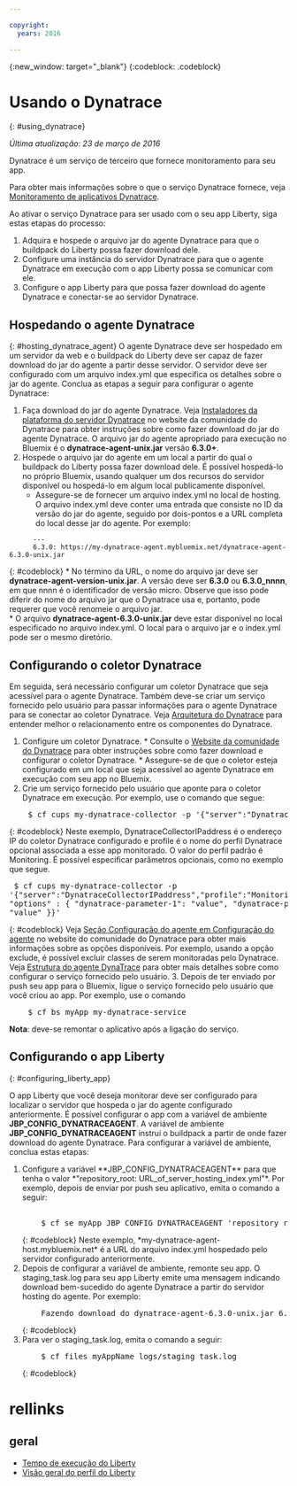 ```yaml
---

copyright:
  years: 2016

---
```


{:new_window: target="_blank"}
{:codeblock: .codeblock}

# Usando o Dynatrace
{: #using_dynatrace}

*Última atualização: 23 de março de 2016*

Dynatrace é um serviço de terceiro que fornece monitoramento para seu app. 

Para obter mais informações sobre o que o serviço Dynatrace fornece, veja [Monitoramento de aplicativos Dynatrace](http://www.dynatrace.com/en/products/application-monitoring.html). 

Ao ativar o serviço Dynatrace para ser usado com o seu app Liberty, siga estas etapas do processo: 

1. Adquira e hospede o arquivo jar do agente Dynatrace para que o buildpack do Liberty possa fazer download dele. 
2. Configure uma instância do servidor Dynatrace para que o agente Dynatrace em execução com o app Liberty possa se comunicar com ele. 
3. Configure o app Liberty para que possa fazer download do agente Dynatrace e conectar-se ao servidor Dynatrace.

## Hospedando o agente Dynatrace 
{: #hosting_dynatrace_agent}
O agente Dynatrace deve ser hospedado em um servidor da web e o buildpack do Liberty deve ser capaz de fazer download do jar do agente a partir desse servidor. O servidor deve ser configurado com um arquivo index.yml que especifica os detalhes sobre o jar do agente. Conclua as etapas a seguir para configurar o agente Dynatrace: 
  1. Faça download do jar do agente Dynatrace. Veja [Instaladores da plataforma do servidor Dynatrace](https://community.dynatrace.com/community/display/EVAL/Step+1+-+Download+and+install+Dynatrace) no website da comunidade do Dynatrace para obter instruções sobre como fazer download do jar do agente Dynatrace. O arquivo jar do agente apropriado para execução no Bluemix é o **dynatrace-agent-unix.jar** versão **6.3.0+**. 
  2. Hospede o arquivo jar do agente em um local a partir do qual o buildpack do Liberty possa fazer download dele. É possível hospedá-lo no próprio Bluemix, usando qualquer um dos recursos do servidor disponível ou hospedá-lo em algum local publicamente disponível. 
     * Assegure-se de fornecer um arquivo index.yml no local de hosting. O arquivo index.yml deve conter uma entrada que consiste no ID da versão do jar do agente, seguido por dois-pontos e a URL completa do local desse jar do agente. Por exemplo:
```
      ---
      6.3.0: https://my-dynatrace-agent.mybluemix.net/dynatrace-agent-6.3.0-unix.jar
```  
{: #codeblock}
     * No término da URL, o nome do arquivo jar deve ser **dynatrace-agent-version-unix.jar**. A versão deve ser **6.3.0** ou **6.3.0_nnnn**, em que nnnn é o identificador de versão micro. Observe que isso pode diferir do nome do arquivo jar que o Dynatrace usa e, portanto, pode requerer que você renomeie o arquivo jar.        
     * O arquivo **dynatrace-agent-6.3.0-unix.jar** deve estar disponível no local especificado no arquivo index.yml. O local para o arquivo jar e o index.yml pode ser o mesmo diretório. 

## Configurando o coletor Dynatrace 

Em seguida, será necessário configurar um coletor Dynatrace que seja acessível para o agente Dynatrace. Também deve-se criar um serviço fornecido pelo usuário para passar informações para o agente Dynatrace para se conectar ao coletor Dynatrace. Veja [Arquitetura do Dynatrace](https://community.dynatrace.com/community/display/DOCDT63/Architecture) para entender melhor o relacionamento entre os componentes do Dynatrace.

  1. Configure um coletor Dynatrace.
    * Consulte o [Website da comunidade do Dynatrace](https://community.dynatrace.com/community/display/EVAL/Step+3+-+Connect+Agent+to+Dynatrace) para obter instruções sobre como fazer download e configurar o coletor Dynatrace. 
    * Assegure-se de que o coletor esteja configurado em um local que seja acessível ao agente Dynatrace em execução com seu app no Bluemix. 
  2. Crie um serviço fornecido pelo usuário que aponte para o coletor Dynatrace em execução. Por exemplo, use o comando que segue: 
<pre>
    $ cf cups my-dynatrace-collector -p '{"server":"DynatraceCollectorIPaddress","profile":"Monitoring"}'
</pre>
{: #codeblock}
Neste exemplo, DynatraceCollectorIPaddress é o endereço IP do coletor Dynatrace configurado e profile é o nome do perfil Dynatrace opcional associada a esse app monitorado. O valor do perfil padrão é Monitoring. É possível especificar parâmetros opcionais, como no exemplo que segue. <pre>
    $ cf cups my-dynatrace-collector -p '{"server":"DynatraceCollectorIPaddress","profile":"Monitoring",
                                          "options" : {
                                                       "dynatrace-parameter-1": "value",
                                                       "dynatrace-parameter-2": "value"
                                         }}'
</pre>
{: #codeblock}
Veja [Seção Configuração do agente em Configuração do agente](https://community.dynatrace.com/community/display/DOCDT62/Agent+Configuration) no website do comunidade do Dynatrace para obter mais informações sobre as opções disponíveis. Por exemplo, usando a opção exclude, é possível excluir classes de serem monitoradas pelo Dynatrace. Veja [Estrutura do agente DynaTrace](https://github.com/cloudfoundry/ibm-websphere-liberty-buildpack/blob/master/docs/framework-dynatrace-agent.md) para obter mais detalhes sobre como configurar o serviço fornecido pelo usuário.
  3. Depois de ter enviado por push seu app para o Bluemix, ligue o serviço fornecido pelo usuário que você criou ao app. Por exemplo, use o comando
<pre>
    $ cf bs myApp my-dynatrace-service
</pre>  
**Nota**: deve-se remontar o aplicativo após a ligação do serviço.

## Configurando o app Liberty
{: #configuring_liberty_app}

O app Liberty que você deseja monitorar deve ser configurado para localizar o servidor que hospeda o jar do agente configurado anteriormente. É possível configurar o app com a variável de ambiente **JBP_CONFIG_DYNATRACEAGENT**. A variável de ambiente **JBP_CONFIG_DYNATRACEAGENT** instrui o buildpack a partir de onde fazer download do agente Dynatrace. Para configurar a variável de ambiente, conclua estas etapas:
<ol>
   <li> Configure a variável **JBP_CONFIG_DYNATRACEAGENT** para que tenha o valor
   *"repository_root: URL_of_server_hosting_index.yml"*. Por exemplo, depois de enviar por push seu aplicativo, emita o comando a seguir:
<pre>   
    $ cf se myApp JBP_CONFIG_DYNATRACEAGENT 'repository_root: https://my-dynatrace-agent-host.mybluemix.net'
</pre>
{: #codeblock}
  Neste exemplo, *my-dynatrace-agent-host.mybluemix.net* é a URL do arquivo index.yml hospedado pelo servidor configurado anteriormente.
  </li>
  <li> Depois de configurar a variável de ambiente, remonte seu app. O staging_task.log para seu app Liberty emite uma mensagem indicando download bem-sucedido do agente Dynatrace a partir do servidor hosting do agente. Por exemplo:
<pre>
    Fazendo download do dynatrace-agent-6.3.0-unix.jar 6.3.0 a partir de https://my-dynatrace-agent-host.mybluemix.net/dynatrace-agent-6.3.0-unix.jar (17.8s)
</pre>
{: #codeblock}
</li>
<li>Para ver o staging_task.log, emita o comando a seguir:
<pre>
    $ cf files myAppName logs/staging_task.log
</pre>  
{: #codeblock}
</li>
</ol>

# rellinks
## geral
* [Tempo de execução do Liberty](index.html)
* [Visão geral do perfil do Liberty](http://www-01.ibm.com/support/knowledgecenter/SSAW57_8.5.5/com.ibm.websphere.wlp.nd.doc/ae/cwlp_about.html)

